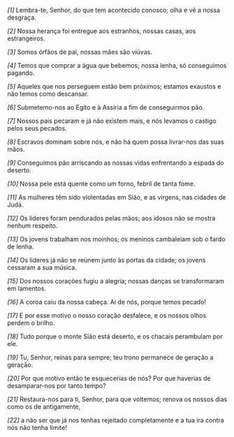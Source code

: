 *[1]* Lembra-te, Senhor, do que tem acontecido conosco; olha e vê a nossa desgraça.

*[2]* Nossa herança foi entregue aos estranhos, nossas casas, aos estrangeiros.

*[3]* Somos órfãos de pai, nossas mães são viúvas.

*[4]* Temos que comprar a água que bebemos; nossa lenha, só conseguimos pagando.

*[5]* Aqueles que nos perseguem estão bem próximos; estamos exaustos e não temos como descansar.

*[6]* Submetemo-nos ao Egito e à Assíria a fim de conseguirmos pão.

*[7]* Nossos pais pecaram e já não existem mais, e nós levamos o castigo pelos seus pecados.

*[8]* Escravos dominam sobre nós, e não há quem possa livrar-nos das suas mãos.

*[9]* Conseguimos pão arriscando as nossas vidas enfrentando a espada do deserto.

*[10]* Nossa pele está quente como um forno, febril de tanta fome.

*[11]* As mulheres têm sido violentadas em Sião, e as virgens, nas cidades de Judá.

*[12]* Os líderes foram pendurados pelas mãos; aos idosos não se mostra nenhum respeito.

*[13]* Os jovens trabalham nos moinhos; os meninos cambaleiam sob o fardo de lenha.

*[14]* Os líderes já não se reúnem junto às portas da cidade; os jovens cessaram a sua música.

*[15]* Dos nossos corações fugiu a alegria; nossas danças se transformaram em lamentos.

*[16]* A coroa caiu da nossa cabeça. Ai de nós, porque temos pecado!

*[17]* E por esse motivo o nosso coração desfalece, e os nossos olhos perdem o brilho.

*[18]* Tudo porque o monte Sião está deserto, e os chacais perambulam por ele.

*[19]* Tu, Senhor, reinas para sempre; teu trono permanece de geração a geração.

*[20]* Por que motivo então te esquecerias de nós? Por que haverias de desamparar-nos por tanto tempo?

*[21]* Restaura-nos para ti, Senhor, para que voltemos; renova os nossos dias como os de antigamente,

*[22]* a não ser que já nos tenhas rejeitado completamente e a tua ira contra nós não tenha limite!

